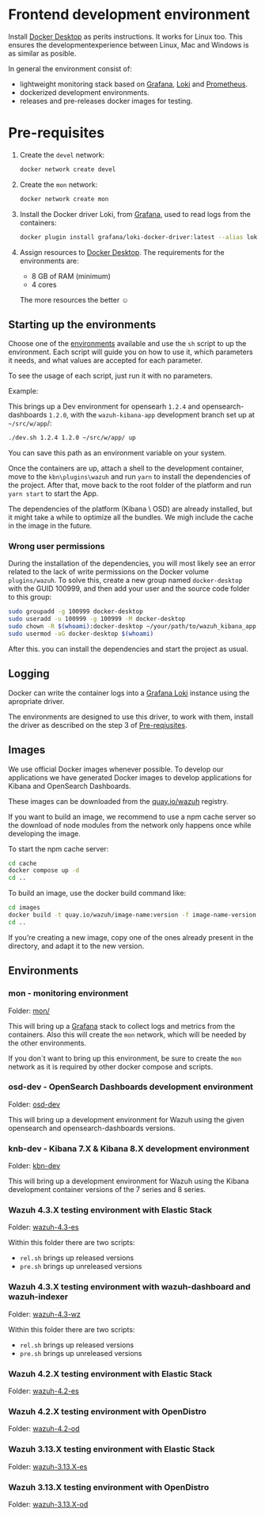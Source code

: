 # Frontend development environment

Install [Docker Desktop][0] as perits instructions. It works for Linux too.
This ensures the developmentexperience between Linux, Mac and Windows is as
similar as posible.

In general the environment consist of:

- lightweight monitoring stack based on [Grafana][1], [Loki][2] and [Prometheus][3].
- dockerized development environments.
- releases and pre-releases docker images for testing.

# Pre-requisites

 1. Create the `devel` network:

	```bash
	docker network create devel
	```

 2. Create the `mon` network:

	```bash
	docker network create mon
	```

 3. Install the Docker driver Loki, from [Grafana][1], used to read logs from the containers:

	```bash
	docker plugin install grafana/loki-docker-driver:latest --alias loki --grant-all-permissions
	```
 4. Assign resources to [Docker Desktop][0]. The requirements for the environments are:
	- 8 GB of RAM (minimum)
	- 4 cores

    The more resources the better ☺


## Starting up the environments

Choose one of the [environments](#environments) available and use the `sh` script
to up the environment. Each script will guide you on how to use it, which parameters it needs, and what values are accepted for each parameter.

To see the usage of each script, just run it with no parameters.

Example:

This brings up a Dev environment for opensearh `1.2.4` and opensearch-dashboards `1.2.0`, with the `wazuh-kibana-app` development branch set up at `~/src/w/app`/:

```bash
./dev.sh 1.2.4 1.2.0 ~/src/w/app/ up
```

You can save this path as an environment variable on your system.

Once the containers are up, attach a shell to the development container, move to
the `kbn\plugins\wazuh` and run `yarn` to install the dependencies of the project.
After that, move back to the root folder of the platform and run `yarn start` to
start the App.

The dependencies of the platform (Kibana \ OSD) are already installed, but it might take a while to optimize all the bundles. We migh include the cache in the image in the future.


### Wrong user permissions

During the installation of the dependencies, you will most likely see an error
related to the lack of write permissions on the Docker volume `plugins/wazuh`.
To solve this, create a new group named `docker-desktop` with the GUID 100999,
and then add your user and the source code folder to this group:

```bash
sudo groupadd -g 100999 docker-desktop
sudo useradd -u 100999 -g 100999 -M docker-desktop
sudo chown -R $(whoami):docker-desktop ~/your/path/to/wazuh_kibana_app
sudo usermod -aG docker-desktop $(whoami)
```

After this. you can install the dependencies and start the project as usual.

## Logging

Docker can write the container logs into a [Grafana Loki][2] instance using
the apropriate driver.

The environments are designed to use this driver, to work with them,
install the driver as described on the step 3 of [Pre-reqiusites](#pre-requisites).

## Images

We use official Docker images whenever possible. To develop our
applications we have generated Docker images to develop applications
for Kibana and OpenSearch Dashboards.

These images can be downloaded from the [quay.io/wazuh][4] registry.

If you want to build an image, we recommend to use a npm cache server
so the download of node modules from the network only happens once
while developing the image.


 To start the npm cache server:

```bash
cd cache
docker compose up -d
cd ..
```

To build an image, use the docker build command like:

```bash
cd images
docker build -t quay.io/wazuh/image-name:version -f image-name-version.Dockerfile .
cd ..
```

If you're creating a new image, copy one of the ones already present
in the directory, and adapt it to the new version.

## Environments

### **mon** - monitoring environment

Folder: [mon/](./mon/)

This will bring up a [Grafana](https://grafana.com/) stack to collect
logs and metrics from the containers. Also this will create the `mon`
network, which will be needed by the other environments.

If you don´t want to bring up this environment, be sure to create the
`mon` network as it is required by other docker compose and scripts.


### **osd-dev** - OpenSearch Dashboards development environment

Folder: [osd-dev](./osd-dev/)

This will bring up a development environment for Wazuh using the given
opensearch and opensearch-dashboards versions.

### **knb-dev** - Kibana 7.X & Kibana 8.X development environment

Folder: [kbn-dev](./kbn-dev/)

This will bring up a development environment for Wazuh using the
Kibana development container versions of the 7 series and 8 series.

### Wazuh 4.3.X testing environment with Elastic Stack

Folder: [wazuh-4.3-es](./wazuh-4.3-es)

Within this folder there are two scripts:

 - `rel.sh` brings up released versions
 - `pre.sh` brings up unreleased versions

### Wazuh 4.3.X testing environment with wazuh-dashboard and wazuh-indexer

Folder: [wazuh-4.3-wz](./wazuh-4.3-wz)

Within this folder there are two scripts:

 - `rel.sh` brings up released versions
 - `pre.sh` brings up unreleased versions

### Wazuh 4.2.X testing environment with Elastic Stack

Folder: [wazuh-4.2-es](./wazuh-4.2-es)

### Wazuh 4.2.X testing environment with OpenDistro

Folder: [wazuh-4.2-od](./wazuh-4.2-od)

### Wazuh 3.13.X testing environment with Elastic Stack

Folder: [wazuh-3.13.X-es](./wazuh-3.13.X-es)

### Wazuh 3.13.X testing environment with OpenDistro

Folder: [wazuh-3.13.X-od](./wazuh-3.13.X-od)


[0]: <https://docs.docker.com/get-docker/> "Docker Desktop"
[1]: <https://grafana.com/> "Grafana"
[2]: <https://grafana.com/oss/loki/> "Loki"
[3]: <https://prometheus.io/docs/visualization/grafana/> "Prometheus"
[4]: <https://quay.io/organization/wazuh> "quay.io/wazuh"
